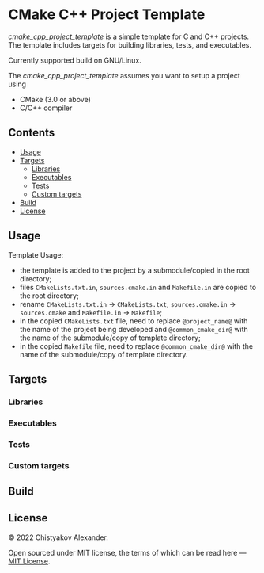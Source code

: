 # CMake C++ Project Template
*cmake_cpp_project_template* is a simple template for C and C++ projects.
The template includes targets for building libraries, tests, and executables.

Currently supported build on GNU/Linux.

The *cmake_cpp_project_template* assumes you want to setup a project using
* CMake (3.0 or above)
* C/C++ compiler


## Contents

* [Usage](#usage)
* [Targets](#targets)
  * [Libraries](#libraries)
  * [Executables](#executables)
  * [Tests](#tests)
  * [Custom targets](#custom-targets)
* [Build](#build)
* [License](#license)

## Usage

Template Usage:
* the template is added to the project by a submodule/copied in the root directory;
* files `CMakeLists.txt.in`, `sources.cmake.in` and `Makefile.in` are copied to the root directory;
* rename `CMakeLists.txt.in` -> `CMakeLists.txt`, `sources.cmake.in` -> `sources.cmake` and `Makefile.in` -> `Makefile`;
* in the copied `CMakeLists.txt` file, need to replace `@project_name@` with the name of the project being developed and `@common_cmake_dir@` with the name of the submodule/copy оf template directory;
* in the copied `Makefile` file, need to replace `@common_cmake_dir@` with the name of the submodule/copy оf template directory.

## Targets

### Libraries

### Executables

### Tests

### Custom targets

## Build

## License

&copy; 2022 Chistyakov Alexander.

Open sourced under MIT license, the terms of which can be read here — [MIT License](http://opensource.org/licenses/MIT).

